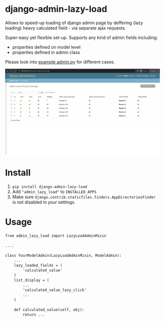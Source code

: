 # django-admin-lazy-load 

Allows to speed-up loading of django admin page by deffering (lazy  loading) heavy calculated field  - via separate ajax requests.

Super-easy yet flexible set-up. 
Supports any kind of admin fields including:

* properties defined on model level
* properties defined in admin class

Please look into [example admin.py](example_project/app/admin.py) for different cases.

![demo](docs/example_lazy_load.gif)

#  Install

1. `pip install django-admin-lazy-load`
2. Add `"admin_lazy_load"` to `INSTALLED_APPS`
3. Make sure `django.contrib.staticfiles.finders.AppDirectoriesFinder` is not disabled in your settings.
# Usage

```
from admin_lazy_load import LazyLoadAdminMixin

....

class YourModelAdmin(LazyLoadAdminMixin, ModelAdmin):
    ...
    lazy_loaded_fields = (
        'calculated_value'
    )
    list_display = (
        ...
        'calculated_value_lazy_click'
        ...
    )

    def calculated_value(self, obj):
        return ...

```
